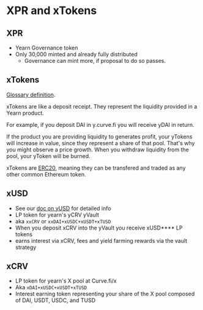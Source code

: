 # XPR and xTokens

## XPR

- Yearn Governance token
- Only 30,000 minted and already fully distributed
  - Governance can mint more, if proposal to do so passes.

## xTokens

[Glossary definition](https://docs.yearn.finance/defi-glossary#ytoken).

xTokens are like a deposit receipt. They represent the liquidity provided in a Yearn product.

For example, if you deposit DAI in y.curve.fi you will receive yDAI in return.

If the product you are providing liquidity to generates profit, your yTokens will increase in value, since they represent a share of that pool. That's why you might observe a price growth. When you withdraw liquidity from the pool, your yToken will be burned.

xTokens are [ERC20](https://docs.ethhub.io/built-on-ethereum/erc-token-standards/erc20/), meaning they can be transfered and traded as any other common Ethereum token.

## xUSD

- See our [doc on yUSD](https://docs.yearn.finance/yusd) for detailed info
- LP token for yearn's yCRV yVault
- aka `xxCRV` or `xxDAI+xUSDC+xUSDT+xTUSD`
- When you deposit xCRV into the yVault you receive xUSD\*\*\*\* LP tokens
- earns interest via xCRV, fees and yield farming rewards via the vault strategy

## xCRV

- LP token for yearn's X pool at Curve.fi/x
- Aka `xDAI+xUSDC+xUSDT+xTUSD`
- Interest earning token representing your share of the X pool composed of DAI, USDT, USDC, and TUSD
